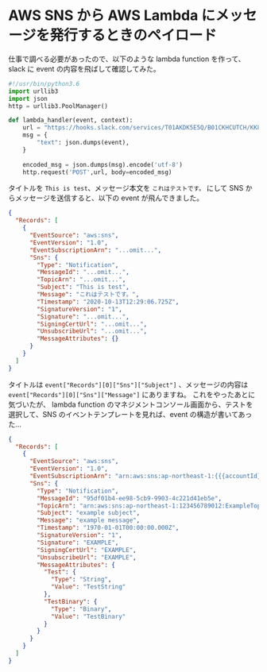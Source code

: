 # AWS SNS から AWS Lambda にメッセージを発行するときのペイロード
仕事で調べる必要があったので、以下のような lambda function を作って、slack に event の内容を飛ばして確認してみた。
```python
#!/usr/bin/python3.6
import urllib3
import json
http = urllib3.PoolManager()

def lambda_handler(event, context):
    url = "https://hooks.slack.com/services/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"
    msg = {
        "text": json.dumps(event),
    }
    
    encoded_msg = json.dumps(msg).encode('utf-8')
    http.request('POST',url, body=encoded_msg)
```

タイトルを `This is test`、メッセージ本文を `これはテストです。` にして SNS からメッセージを送信すると、以下の event が飛んできました。
```json
{
  "Records": [
    {
      "EventSource": "aws:sns",
      "EventVersion": "1.0",
      "EventSubscriptionArn": "...omit...",
      "Sns": {
        "Type": "Notification",
        "MessageId": "...omit...",
        "TopicArn": "...omit...",
        "Subject": "This is test",
        "Message": "これはテストです。",
        "Timestamp": "2020-10-13T12:29:06.725Z",
        "SignatureVersion": "1",
        "Signature": "...omit...",
        "SigningCertUrl": "...omit...",
        "UnsubscribeUrl": "...omit...",
        "MessageAttributes": {}
      }
    }
  ]
}
```

タイトルは `event["Records"][0]["Sns"]["Subject"]` 、メッセージの内容は `event["Records"][0]["Sns"]["Message"]` にありますね。
これをやったあとに気づいたが、 lambda function のマネジメントコンソール画面から、テストを選択して、SNS のイベントテンプレートを見れば、event の構造が書いてあった…

```json
{
  "Records": [
    {
      "EventSource": "aws:sns",
      "EventVersion": "1.0",
      "EventSubscriptionArn": "arn:aws:sns:ap-northeast-1:{{{accountId}}}:ExampleTopic",
      "Sns": {
        "Type": "Notification",
        "MessageId": "95df01b4-ee98-5cb9-9903-4c221d41eb5e",
        "TopicArn": "arn:aws:sns:ap-northeast-1:123456789012:ExampleTopic",
        "Subject": "example subject",
        "Message": "example message",
        "Timestamp": "1970-01-01T00:00:00.000Z",
        "SignatureVersion": "1",
        "Signature": "EXAMPLE",
        "SigningCertUrl": "EXAMPLE",
        "UnsubscribeUrl": "EXAMPLE",
        "MessageAttributes": {
          "Test": {
            "Type": "String",
            "Value": "TestString"
          },
          "TestBinary": {
            "Type": "Binary",
            "Value": "TestBinary"
          }
        }
      }
    }
  ]
}
```
